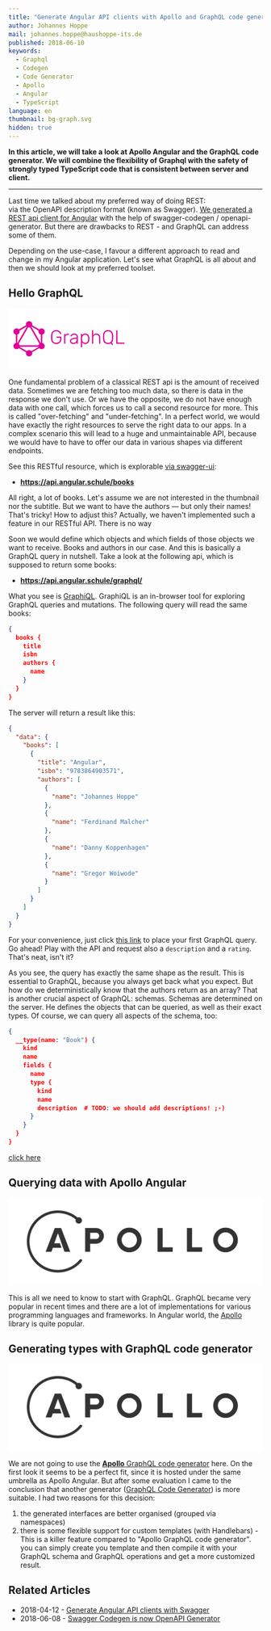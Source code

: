 ```yaml
---
title: "Generate Angular API clients with Apollo and GraphQL code generator"
author: Johannes Hoppe
mail: johannes.hoppe@haushoppe-its.de
published: 2018-06-10
keywords:
  - Graphql
  - Codegen
  - Code Generator
  - Apollo
  - Angular
  - TypeScript
language: en
thumbnail: bg-graph.svg
hidden: true
---
```


**In this article, we will take a look at Apollo Angular and the GraphQL code generator. We will combine the flexibility of Graphql with the safety of strongly typed TypeScript code that is consistent between server and client.**

<hr>

Last time we talked about my preferred way of doing REST:  
via the OpenAPI description format (known as Swagger).
[We generated a REST api client for Angular](/blog/2018-04-swagger-codegen) with the help of swagger-codegen / openapi-generator.
But there are drawbacks to REST - and GraphQL can address some of them.

Depending on the use-case, I favour a different approach to read and change in my Angular application. Let's see what GraphQL is all about and then we should look at my preferred toolset.

## Hello GraphQL

![Logo graphql](logo-graphql.svg?sanitize=true)

One fundamental problem of a classical REST api is the amount of received data.
Sometimes we are fetching too much data, so there is data in the response we don't use.
Or we have the opposite, we do not have enough data with one call,
which forces us to call a second resource for more.
This is called "over-fetching" and "under-fetching".
In a perfect world, we would have exactly the right resources to serve the right data to our apps.
In a complex scenario this will lead to a huge and unmaintainable API,
because we would have to have to offer our data in various shapes via different endpoints.

See this RESTful resource, which is explorable [via swagger-ui](https://api.angular.schule/swagger-ui/):

* __https://api.angular.schule/books__

All right, a lot of books.
Let's assume we are not interested in the thumbnail nor the subtitle.
But we want to have the authors — but only their names!
That's tricky! How to adjust this?
Actually, we haven't implemented such a feature in our RESTful API. There is no way 

Soon we would define which objects and which fields of those objects we want to receive.
Books and authors in our case.
And this is basically a GraphQL query in nutshell.
Take a look at the following api, which is supposed to return some books:

* __https://api.angular.schule/graphql/__

What you see is [GraphiQL](https://github.com/graphql/graphiql).
GraphiQL is an in-browser tool for exploring GraphQL queries and mutations.
The following query will read the same books:

```json
{
  books {
    title
    isbn
    authors {
      name
    }
  }
}
```
The server will return a result like this:

```json
{
  "data": {
    "books": [
      {
        "title": "Angular",
        "isbn": "9783864903571",
        "authors": [
          {
            "name": "Johannes Hoppe"
          },
          {
            "name": "Ferdinand Malcher"
          },
          {
            "name": "Danny Koppenhagen"
          },
          {
            "name": "Gregor Woiwode"
          }
        ]
      }
    ]
  }
}
```

For your convenience, just click [this link](https://api.angular.schule/graphql/?query={%0A%20%20books%20{%0A%20%20%20%20title%0A%20%20%20%20isbn%0A%20%20%20%20authors%20{%0A%20%20%20%20%20%20name%0A%20%20%20%20}%0A%20%20}%0A}) to place your first GraphQL query.
Go ahead!
Play with the API and request also a `description` and a `rating`.
That's neat, isn't it?

As you see, the query has exactly the same shape as the result.
This is essential to GraphQL, because you always get back what you expect.
But how do we deterministically know that the authors return as an array?
That is another crucial aspect of GraphQL: schemas.
Schemas are determined on the server.
He defines the objects that can be queried, as well as their exact types.
Of course, we can query all aspects of the schema, too:

```json
{
  __type(name: "Book") {
    kind
    name
    fields {
      name
      type {
        kind
        name
        description  # TODO: we should add descriptions! ;-)
      }
    }
  }
}
```
<a href="https://api.angular.schule/graphql/?query=%7B%0A%20%20__type(name%3A%20%22Book%22)%20%7B%0A%20%20%20%20kind%0A%20%20%20%20name%0A%20%20%20%20fields%20%7B%0A%20%20%20%20%20%20name%0A%20%20%20%20%20%20type%20%7B%0A%20%20%20%20%20%20%20%20kind%0A%20%20%20%20%20%20%20%20name%0A%20%20%20%20%20%20%20%20description%0A%20%20%20%20%20%20%7D%0A%20%20%20%20%7D%0A%20%20%7D%0A%7D%0A">click here</a>


## Querying data with Apollo Angular

![Logo Apollo](logo-apollo.svg?sanitize=true)


This is all we need to know to start with GraphQL.
GraphQL became very popular in recent times and there are a lot of implementations for various programming languages and frameworks.
In Angular world, the [Apollo](https://www.apollographql.com/) library is quite popular. 


## Generating types with GraphQL code generator

![Logo Apollo](logo-apollo.svg?sanitize=true)

We are not going to use the [__Apollo__ GraphQL code generator](https://github.com/apollographql/apollo-codegen) here.
On the first look it seems to be a perfect fit, since it is hosted under the same umbrella as Apollo Angular.
But after some evaluation I came to the conclusion that another generator ([GraphQL Code Generator](https://github.com/dotansimha/graphql-code-generator)) is more suitable.
I had two reasons for this decision:

1. the generated interfaces are better organised (grouped via namespaces)
2. there is some flexible support for custom templates (with Handlebars) - This is a killer feature compared to "Apollo GraphQL code generator".  you can simply create you template and then compile it with your GraphQL schema and GraphQL operations and get a more customized result.

## Related Articles

* 2018-04-12 - [Generate Angular API clients with Swagger](/blog/2018-04-swagger-codegen)
* 2018-06-08 - [Swagger Codegen is now OpenAPI Generator](/blog/2018-06-swagger-codegen-is-now-openapi-generator)